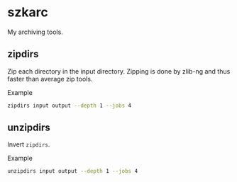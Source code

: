 # szkarc
My archiving tools.

## zipdirs
Zip each directory in the input directory.
Zipping is done by zlib-ng and thus faster than average zip tools.


Example
```sh
zipdirs input output --depth 1 --jobs 4
```

## unzipdirs
Invert `zipdirs`.

Example
```sh
unzipdirs input output --depth 1 --jobs 4
```
